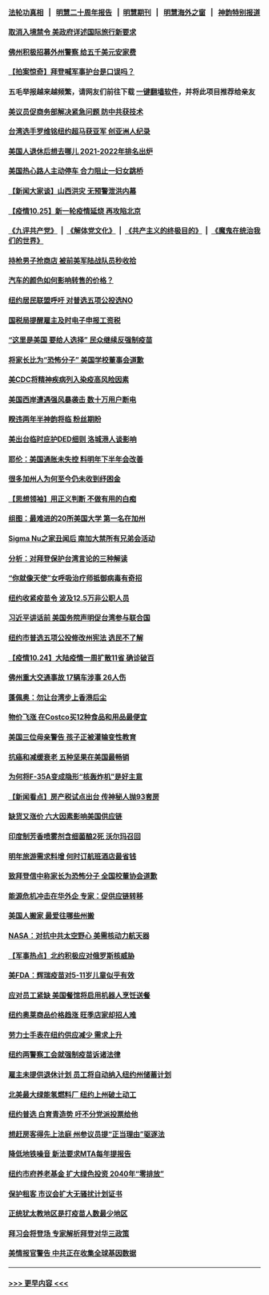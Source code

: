 #### [法轮功真相](https://github.com/gfw-breaker/truth/blob/master/README.md?t=0) &nbsp;&nbsp;|&nbsp;&nbsp; [明慧二十周年报告](https://github.com/gfw-breaker/mh-reports/blob/master/README.md?t=0) &nbsp;&nbsp;|&nbsp;&nbsp;[明慧期刊](https://github.com/gfw-breaker/mh-qikan) &nbsp;&nbsp;|&nbsp;&nbsp; [明慧海外之窗](https://github.com/gfw-breaker/mh-news/blob/master/README.md?t=0) &nbsp;&nbsp;|&nbsp;&nbsp; [神韵特别报道](https://github.com/gfw-breaker/mh-news/blob/master/shenyun.md?t=0)
#### [取消入境禁令 美政府详述国际旅行新要求](../pages/nsc412/n13329234.md?t=10260601) 
#### [佛州积极招募外州警察 给五千美元安家费](../pages/nsc412/n13329167.md?t=10260601) 
#### [【拍案惊奇】拜登喊军事护台是口误吗？](../pages/nsc412/n13328473.md?t=10260601) 
#### 五毛举报越来越频繁，请网友们前往下载 [一键翻墙软件](https://github.com/gfw-breaker/ssr-accounts)，并将此项目推荐给亲友
#### [美议员促商务部解决紧急问题 防中共获技术](../pages/nsc412/n13328909.md?t=10260601) 
#### [台湾选手罗维铭纽约超马获亚军 创亚洲人纪录](../pages/nsc412/n13327468.md?t=10260601) 
#### [美国人退休后想去哪儿 2021-2022年排名出炉](../pages/nsc412/n13328332.md?t=10260601) 
#### [美国热心路人主动停车 合力阻止一妇女跳桥](../pages/nsc412/n13327853.md?t=10260601) 
#### [【新闻大家谈】山西洪灾 无预警泄洪内幕](../pages/nsc412/n13327049.md?t=10260601) 
#### [【疫情10.25】新一轮疫情延烧 再攻陷北京](../pages/nsc412/n13327865.md?t=10260601) 
#### [《九评共产党》](https://github.com/begood0513/9ping.md/blob/master/README.md) &nbsp;|&nbsp; [《解体党文化》](../../../../jtdwh.md/blob/master/README.md)  &nbsp;|&nbsp; [《共产主义的终极目的》](../../../../gczydzjmd.md/blob/master/README.md) &nbsp;|&nbsp; [《魔鬼在统治我们的世界》](../../../../mgztzwmdsj.md/blob/master/README.md) 
#### [持枪男子抢商店 被前美军陆战队员秒收拾](../pages/nsc412/n13327896.md?t=10260601) 
#### [汽车的颜色如何影响转售的价格？](../pages/nsc412/n13327749.md?t=10260601) 
#### [纽约居民联盟呼吁 对普选五项公投选NO](../pages/nsc412/n13327574.md?t=10260601) 
#### [国税局提醒雇主及时电子申报工资税](../pages/nsc412/n13327477.md?t=10260601) 
#### [“这里是美国 要给人选择” 民众继续反强制疫苗](../pages/nsc412/n13327443.md?t=10260601) 
#### [将家长比为“恐怖分子” 美国学校董事会道歉](../pages/nsc412/n13327440.md?t=10260601) 
#### [美CDC将精神疾病列入染疫高风险因素](../pages/nsc412/n13326979.md?t=10260601) 
#### [美国西岸遭遇强风暴袭击 数十万用户断电](../pages/nsc412/n13327240.md?t=10260601) 
#### [睽违两年半神韵将临 粉丝期盼](../pages/nsc412/n13327253.md?t=10260601) 
#### [美出台临时庇护DED细则 洛城港人谈影响](../pages/nsc412/n13327228.md?t=10260601) 
#### [耶伦：美国通胀未失控 料明年下半年会改善](../pages/nsc412/n13326722.md?t=10260601) 
#### [很多加州人为何至今仍未收到纾困金](../pages/nsc412/n13327210.md?t=10260601) 
#### [【思想领袖】用正义判断 不做有用的白痴](../pages/nsc412/n13297585.md?t=10260601) 
#### [组图：最难进的20所美国大学 第一名在加州](../pages/nsc412/n13311328.md?t=10260601) 
#### [Sigma Nu之家丑闻后 南加大禁所有兄弟会活动](../pages/nsc412/n13326962.md?t=10260601) 
#### [分析：对拜登保护台湾言论的三种解读](../pages/nsc412/n13325462.md?t=10260601) 
#### [“你就像天使”女呼吸治疗师抵御病毒有奇招](../pages/nsc412/n13326753.md?t=10260601) 
#### [纽约收紧疫苗令 波及12.5万非公职人员](../pages/nsc412/n13326261.md?t=10260601) 
#### [习近平讲话前 美国务院声明促台湾参与联合国](../pages/nsc412/n13326560.md?t=10260601) 
#### [纽约市普选五项公投修改州宪法  选民不了解](../pages/nsc412/n13326569.md?t=10260601) 
#### [【疫情10.24】大陆疫情一周扩散11省 确诊破百](../pages/nsc412/n13325845.md?t=10260601) 
#### [佛州重大交通事故 17辆车涉事 26人伤](../pages/nsc412/n13326152.md?t=10260601) 
#### [蓬佩奥：勿让台湾步上香港后尘](../pages/nsc412/n13325947.md?t=10260601) 
#### [物价飞涨 在Costco买12种食品和用品最便宜](../pages/nsc412/n13321451.md?t=10260601) 
#### [美国三位母亲警告 孩子正被灌输变性教育](../pages/nsc412/n13325232.md?t=10260601) 
#### [抗癌和减缓衰老 五种坚果在美国最畅销](../pages/nsc412/n13323638.md?t=10260601) 
#### [为何将F-35A变成隐形“核轰炸机”是好主意](../pages/nsc412/n13318131.md?t=10260601) 
#### [【新闻看点】房产税试点出台 传神秘人抛93套房](../pages/nsc412/n13325128.md?t=10260601) 
#### [缺货又涨价 六大因素影响美国供应链](../pages/nsc412/n13325181.md?t=10260601) 
#### [印度制芳香喷雾剂含细菌酿2死 沃尔玛召回](../pages/nsc412/n13325246.md?t=10260601) 
#### [明年旅游需求料增 何时订航班酒店最省钱](../pages/nsc412/n13324776.md?t=10260601) 
#### [致拜登信中称家长为恐怖分子 全国校董协会道歉](../pages/nsc412/n13324938.md?t=10260601) 
#### [能源危机冲击在华外企 专家：促供应链转移](../pages/nsc412/n13324933.md?t=10260601) 
#### [美国人搬家 最爱往哪些州搬](../pages/nsc412/n13324683.md?t=10260601) 
#### [NASA：对抗中共太空野心 美需核动力航天器](../pages/nsc412/n13324662.md?t=10260601) 
#### [【军事热点】北约积极应对俄罗斯核威胁](../pages/nsc412/n13323482.md?t=10260601) 
#### [美FDA：辉瑞疫苗对5-11岁儿童似乎有效](../pages/nsc412/n13324181.md?t=10260601) 
#### [应对员工紧缺 美国餐馆将启用机器人烹饪送餐](../pages/nsc412/n13323518.md?t=10260601) 
#### [纽约奥莱商品价格趋涨 旺季店家却招人难](../pages/nsc412/n13323894.md?t=10260601) 
#### [劳力士手表在纽约供应减少 需求上升](../pages/nsc412/n13323891.md?t=10260601) 
#### [纽约两警察工会就强制疫苗诉诸法律](../pages/nsc412/n13323875.md?t=10260601) 
#### [雇主未提供退休计划 员工将自动纳入纽约州储蓄计划](../pages/nsc412/n13323899.md?t=10260601) 
#### [北美最大绿能氢燃料厂 纽约上州破土动工](../pages/nsc412/n13323905.md?t=10260601) 
#### [纽约普选 白育青造势 吁不分党派投票给他](../pages/nsc412/n13323939.md?t=10260601) 
#### [想赶房客得先上法庭 州参议员提“正当理由”驱逐法](../pages/nsc412/n13323888.md?t=10260601) 
#### [降低地铁噪音 新法要求MTA每年提报告](../pages/nsc412/n13323881.md?t=10260601) 
#### [纽约市府养老基金 扩大绿色投资 2040年“零排放”](../pages/nsc412/n13323944.md?t=10260601) 
#### [保护租客 市议会扩大无骚扰计划证书](../pages/nsc412/n13323902.md?t=10260601) 
#### [正统犹太教地区是打疫苗人数最少地区](../pages/nsc412/n13323885.md?t=10260601) 
#### [拜习会将登场 专家解析拜登对华三政策](../pages/nsc412/n13323196.md?t=10260601) 
#### [美情报官警告 中共正在收集全球基因数据](../pages/nsc412/n13323792.md?t=10260601) 

----
#### [ >>> 更早内容 <<< ](../indexes/nsc412-earlier.md)
